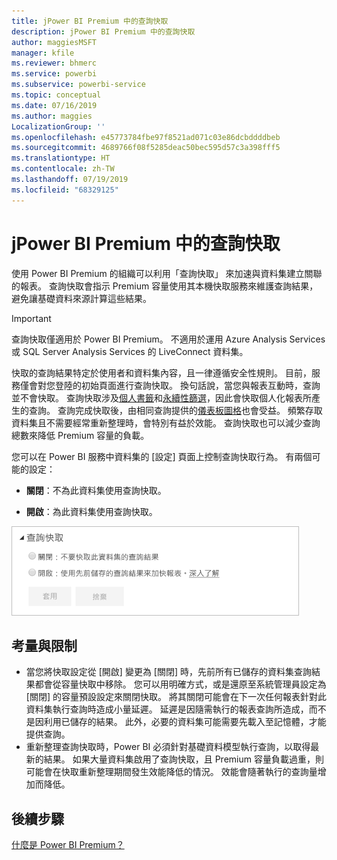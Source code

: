 ```yaml
---
title: jPower BI Premium 中的查詢快取
description: jPower BI Premium 中的查詢快取
author: maggiesMSFT
manager: kfile
ms.reviewer: bhmerc
ms.service: powerbi
ms.subservice: powerbi-service
ms.topic: conceptual
ms.date: 07/16/2019
ms.author: maggies
LocalizationGroup: ''
ms.openlocfilehash: e45773784fbe97f8521ad071c03e86dcbddddbeb
ms.sourcegitcommit: 4689766f08f5285deac50bec595d57c3a398fff5
ms.translationtype: HT
ms.contentlocale: zh-TW
ms.lasthandoff: 07/19/2019
ms.locfileid: "68329125"
---
```

# <a name="query-caching-in-power-bi-premium"></a>jPower BI Premium 中的查詢快取

使用 Power BI Premium 的組織可以利用「查詢快取」  來加速與資料集建立關聯的報表。 查詢快取會指示 Premium 容量使用其本機快取服務來維護查詢結果，避免讓基礎資料來源計算這些結果。

> [!IMPORTANT]
> 查詢快取僅適用於 Power BI Premium。 不適用於運用 Azure Analysis Services 或 SQL Server Analysis Services 的 LiveConnect 資料集。

快取的查詢結果特定於使用者和資料集內容，且一律遵循安全性規則。 目前，服務僅會對您登陸的初始頁面進行查詢快取。 換句話說，當您與報表互動時，查詢並不會快取。 查詢快取涉及[個人書籤](consumer/end-user-bookmarks.md#personal-bookmarks)和[永續性篩選](https://powerbi.microsoft.com/blog/announcing-persistent-filters-in-the-service/)，因此會快取個人化報表所產生的查詢。 查詢完成快取後，由相同查詢提供的[儀表板圖格](service-dashboard-tiles.md)也會受益。 頻繁存取資料集且不需要經常重新整理時，會特別有益於效能。 查詢快取也可以減少查詢總數來降低 Premium 容量的負載。

您可以在 Power BI 服務中資料集的 [設定]  頁面上控制查詢快取行為。 有兩個可能的設定：

- **關閉**：不為此資料集使用查詢快取。

- **開啟**：為此資料集使用查詢快取。

![查詢快取對話方塊](media/power-bi-query-caching/power-bi-query-caching.png)

## <a name="considerations-and-limitations"></a>考量與限制

- 當您將快取設定從 [開啟]  變更為 [關閉]  時，先前所有已儲存的資料集查詢結果都會從容量快取中移除。 您可以用明確方式，或是還原至系統管理員設定為 [關閉]  的容量預設設定來關閉快取。 將其關閉可能會在下一次任何報表針對此資料集執行查詢時造成小量延遲。 延遲是因隨需執行的報表查詢所造成，而不是因利用已儲存的結果。 此外，必要的資料集可能需要先載入至記憶體，才能提供查詢。
- 重新整理查詢快取時，Power BI 必須針對基礎資料模型執行查詢，以取得最新的結果。 如果大量資料集啟用了查詢快取，且 Premium 容量負載過重，則可能會在快取重新整理期間發生效能降低的情況。 效能會隨著執行的查詢量增加而降低。

## <a name="next-steps"></a>後續步驟

[什麼是 Power BI Premium？](service-premium-what-is.md)

